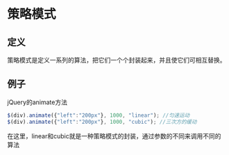 # 策略模式

## 定义

策略模式是定义一系列的算法，把它们一个个封装起来，并且使它们可相互替换。

## 例子

jQuery的animate方法

```javascript
$(div).animate({"left":"200px"}, 1000, "linear"); //匀速运动
$(div).animate({"left":"200px"}, 1000, "cubic"); //三次方的缓动
```

在这里，linear和cubic就是一种策略模式的封装，通过参数的不同来调用不同的算法

